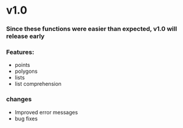 # v1.0
### Since these functions were easier than expected, v1.0 will release early
### Features:
- points
- polygons
- lists
- list comprehension
### changes
- Improved error messages
- bug fixes
